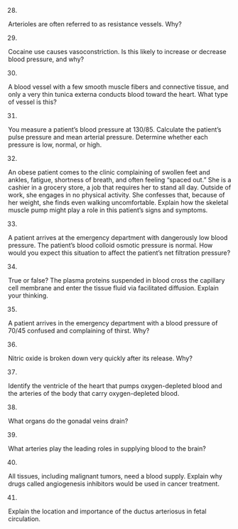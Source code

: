 28. 

Arterioles are often referred to as resistance vessels. Why?

29. 

Cocaine use causes vasoconstriction. Is this likely to increase or decrease
blood pressure, and why?

30. 

A blood vessel with a few smooth muscle fibers and connective tissue, and only
a very thin tunica externa conducts blood toward the heart. What type of
vessel is this?

31. 

You measure a patient’s blood pressure at 130/85. Calculate the patient’s
pulse pressure and mean arterial pressure. Determine whether each pressure is
low, normal, or high.

32. 

An obese patient comes to the clinic complaining of swollen feet and ankles,
fatigue, shortness of breath, and often feeling “spaced out.” She is a cashier
in a grocery store, a job that requires her to stand all day. Outside of work,
she engages in no physical activity. She confesses that, because of her
weight, she finds even walking uncomfortable. Explain how the skeletal muscle
pump might play a role in this patient’s signs and symptoms.

33. 

A patient arrives at the emergency department with dangerously low blood
pressure. The patient’s blood colloid osmotic pressure is normal. How would
you expect this situation to affect the patient’s net filtration pressure?

34. 

True or false? The plasma proteins suspended in blood cross the capillary cell
membrane and enter the tissue fluid via facilitated diffusion. Explain your
thinking.

35. 

A patient arrives in the emergency department with a blood pressure of 70/45
confused and complaining of thirst. Why?

36. 

Nitric oxide is broken down very quickly after its release. Why?

37. 

Identify the ventricle of the heart that pumps oxygen-depleted blood and the
arteries of the body that carry oxygen-depleted blood.

38. 

What organs do the gonadal veins drain?

39. 

What arteries play the leading roles in supplying blood to the brain?

40. 

All tissues, including malignant tumors, need a blood supply. Explain why
drugs called angiogenesis inhibitors would be used in cancer treatment.

41. 

Explain the location and importance of the ductus arteriosus in fetal
circulation.

